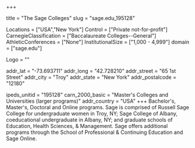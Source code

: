 
+++

title = "The Sage Colleges"
slug = "sage.edu_195128"

Locations = ["USA","New York"]
Control = ["Private not-for-profit"]
CarnegieClassification = ["Baccalaureate Colleges--General"]
AthleticConferences = ["None"]
InstitutionalSize = ["1,000 - 4,999"]
domain = ["sage.edu"]

Logo = ""

addr_lat = "-73.693711"
addr_long = "42.728210"
addr_street = "65 1st Street"
addr_city = "Troy"
addr_state = "New York"
addr_postalcode = "12180"

ipeds_unitid = "195128"
carn_2000_basic = "Master's Colleges and Universities (larger programs)"
addr_country = "USA"
+++
    Bachelor's, Master's, Doctoral and Online programs. Sage is comprised of Russell Sage College for undergraduate women in Troy, NY; Sage College of Albany, coeducational undergraduate in Albany, NY; and graduate schools of Education, Health Sciences, & Management. Sage offers additional programs through the School of Professional & Continuing Education and Sage Online.
